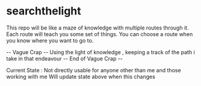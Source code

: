 searchthelight
===============

This repo will be like a maze of knowledge with multiple routes through it. Each route will teach you some set of things. You can choose a route when you know where you want to go to.

-- Vague Crap --
Using the light of knowledge , keeping a track of the path i take in that endeavour
-- End of Vague Crap --

Current State :  Not directly usable for anyone other than me and those working with me
Will update state above when this changes
